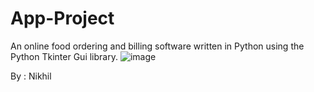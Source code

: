# App-Project

An online food ordering and billing software written in Python using the Python Tkinter Gui library.
![image](https://github.com/nt6095/App-Project/assets/103754282/f25d6b28-673a-418a-925e-352834ce6381)

By : Nikhil
